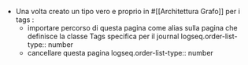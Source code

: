 - Una volta creato un tipo vero e proprio in #[[Architettura Grafo]] per i tags :
	- importare percorso di questa pagina come alias sulla pagina che definisce la classe Tags specifica per il journal
	  logseq.order-list-type:: number
	- cancellare questa pagina
	  logseq.order-list-type:: number